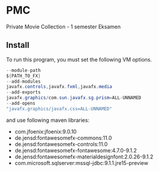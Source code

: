 # PMC
Private Movie Collection - 1 semester Eksamen 

## Install
To run this program, you must set the following VM options.

```java
--module-path
${PATH_TO_FX}
--add-modules
javafx.controls,javafx.fxml,javafx.media
--add-exports
javafx.graphics/com.sun.javafx.sg.prism=ALL-UNNAMED
--add-opens
"javafx.graphics/javafx.css=ALL-UNNAMED"
```

and use following maven libraries:

* com.jfoenix:jfoenix:9.0.10
* de.jensd:fontawesomefx-commons:11.0
* de.jensd:fontawesomefx-controls:11.0
* de.jensd:fontawesomefx-fontawesome:4.7.0-9.1.2
* de.jensd:fontawesomefx-materialdesignfont:2.0.26-9.1.2
* com.microsoft.sqlserver:mssql-jdbc:9.1.1.jre15-preview
